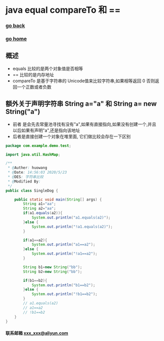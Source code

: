 # java equal compareTo 和 ==
### [go back](/java.md)      
### [go home](../README.md)     
## 概述
+ equals 比较的是两个对象值是否相等
+ == 比较的是内存地址
+ compareTo 是基于字符串的 Unicode值来比较字符串,如果相等返回 0 否则返回一个正数或者负数

## 额外关于声明字符串 String a="a" 和 String a= new String("a")
+ 前者 是会先去常量池寻找有没有"a",如果有直接指向,如果没有创建一个,并且以后如果有声明"a",还是指向该地址
+ 后者是直接创建一个对象在堆里面,
它们做比较会存在一下区别
                                                 
                                                 
```java
package com.example.demo.test;

import java.util.HashMap;

/**
 * @Auther: huowang
 * @Date: 14:56:03 2020/5/23
 * @DES: 字符串比较
 * @Modified By:
 */
public class SingleDog {

    public static void main(String[] args) {
        String a1="aa";
        String a2="aa";
        if(a1.equals(a2)){
            System.out.println("a1.equals(a2)");
        }else {
            System.out.println("!a1.equals(a2)");
        }

        if(a1==a2){
            System.out.println("a1==a2");
        }else {
            System.out.println("!a1==a2");
        }

        String b1=new String("bb");
        String b2=new String("bb");

        if(b1==b2){
            System.out.println("b1==b2");
        }else {
            System.out.println("!b1==b2");
        }
        // a1.equals(a2)
        // a1==a2
        // !b1==b2
    }
}

```                                                 



#### 联系邮箱 xxx_xxx@aliyun.com

